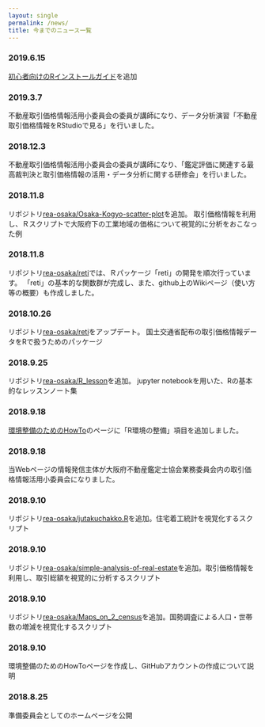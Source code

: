 ```yaml
---
layout: single
permalink: /news/
title: 今までのニュース一覧
---
```


### 2019.6.15
[初心者向けのRインストールガイド](https://syunsuke.github.io/r_install_guide_for_beginners/)を追加

### 2019.3.7
不動産取引価格情報活用小委員会の委員が講師になり、データ分析演習「不動産取引価格情報をRStudioで見る」を行いました。


### 2018.12.3
不動産取引価格情報活用小委員会の委員が講師になり、「鑑定評価に関連する最高裁判決と取引価格情報の活用・データ分析に関する研修会」を行いました。

### 2018.11.8
リポジトリ[rea-osaka/Osaka-Kogyo-scatter-plot](https://github.com/rea-osaka/Osaka-Kogyo-scatter-plot)を追加。
取引価格情報を利用し、Ｒスクリプトで大阪府下の工業地域の価格について視覚的に分析をおこなった例

### 2018.11.8
リポジトリ[rea-osaka/reti](https://github.com/rea-osaka/reti)では、Ｒパッケージ「reti」の開発を順次行っています。
「reti」の基本的な関数群が完成し、また、github上のWikiページ（使い方等の概要）も作成しました。

### 2018.10.26
リポジトリ[rea-osaka/reti](https://github.com/rea-osaka/reti)をアップデート。
国土交通省配布の取引価格情報データをRで扱うためのパッケージ

### 2018.9.25
リポジトリ[rea-osaka/R_lesson](https://github.com/rea-osaka/R_lesson)を追加。
jupyter notebookを用いた、Rの基本的なレッスンノート集

### 2018.9.18
[環境整備のためのHowTo](/works/howto/)のページに「R環境の整備」項目を追加しました。

### 2018.9.18
当Webページの情報発信主体が大阪府不動産鑑定士協会業務委員会内の取引価格情報活用小委員会になりました。

### 2018.9.10
リポジトリ[rea-osaka/jutakuchakko.R](https://github.com/rea-osaka/jutakuchakko.R)を追加。住宅着工統計を視覚化するスクリプト

### 2018.9.10
リポジトリ[rea-osaka/simple-analysis-of-real-estate](https://github.com/rea-osaka/simple-analysis-of-real-estate)を追加。取引価格情報を利用し、取引総額を視覚的に分析するスクリプト

### 2018.9.10
リポジトリ[rea-osaka/Maps_on_2_census](https://github.com/rea-osaka/Maps_on_2_census)を追加。国勢調査による人口・世帯数の増減を視覚化するスクリプト

### 2018.9.10
環境整備のためのHowToページを作成し、GitHubアカウントの作成について説明

### 2018.8.25
準備委員会としてのホームページを公開



